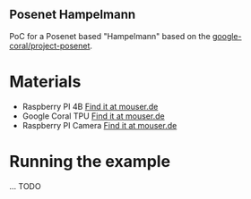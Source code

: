 Posenet Hampelmann
-------

PoC for a Posenet based "Hampelmann" based on the [google-coral/project-posenet](https://github.com/google-coral/project-posenet).

# Materials
- Raspberry PI 4B [Find it at mouser.de](https://www.mouser.de/new/raspberry-pi/raspberry-pi-4-b/)
- Google Coral TPU [Find it at mouser.de](https://www.mouser.de/new/google-coral/edge-tpu-accelerator/)
- Raspberry PI Camera [Find it at mouser.de](https://www.mouser.de/ProductDetail/SparkFun/DEV-14028?qs=sGAEpiMZZMsB9HsreUc%252BiQuTz4%2FXD%2FVgeee971KrtC4%3D)

# Running the example
... TODO